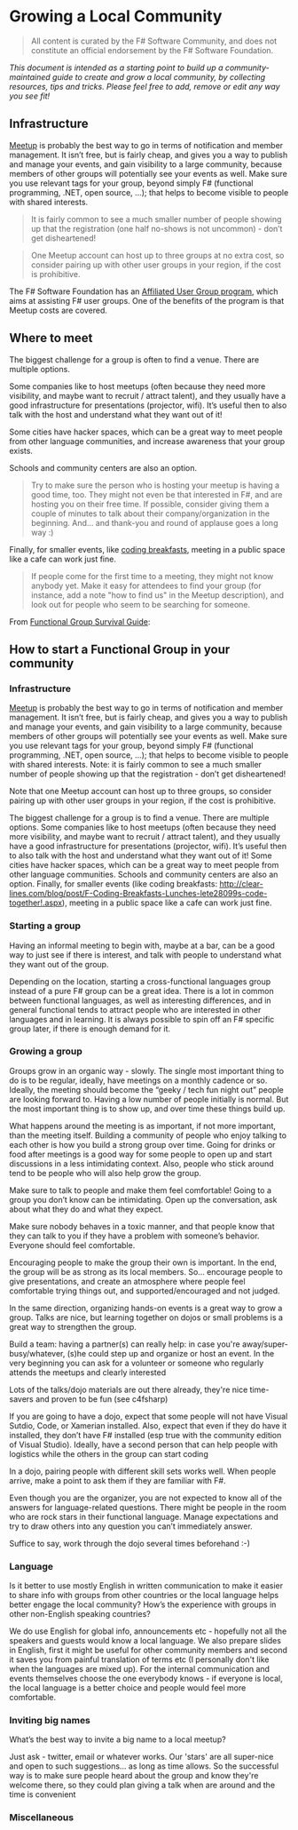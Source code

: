 # Growing a Local Community

> All content is curated by the F# Software Community, and does not constitute an official endorsement by the F# Software Foundation.

*This document is intended as a starting point to build up a community-maintained guide to create and grow a local community, 
by collecting resources, tips and tricks. Please feel free to add, remove or edit any way you see fit!*

## Infrastructure

[Meetup](https://meetup.com) is probably the best way to go in terms of notification and member management. It isn’t free, but is fairly cheap, and gives you a way to publish and manage your events, and gain visibility to a large community, because members of other groups will potentially see your events as well. Make sure you use relevant tags for your group, beyond simply F# (functional programming, .NET, open source, …); that helps to become visible to people with shared interests. 

> It is fairly common to see a much smaller number of people showing up that the registration (one half no-shows is not uncommon) - don’t get disheartened!

> One Meetup account can host up to three groups at no extra cost, so consider pairing up with other user groups in your region, if the cost is prohibitive.

The F# Software Foundation has an [Affiliated User Group program](http://community.fsharp.org/affiliated_user_group_program), which aims at assisting F# user groups. One of the benefits of the program is that Meetup costs are covered.


## Where to meet

The biggest challenge for a group is often to find a venue. There are multiple options. 

Some companies like to host meetups (often because they need more visibility, and maybe want to recruit / attract talent), and they usually have a good infrastructure for presentations (projector, wifi). It’s useful then to also talk with the host and understand what they want out of it!

Some cities have hacker spaces, which can be a great way to meet people from other language communities, and increase awareness that your group exists.

Schools and community centers are also an option. 

> Try to make sure the person who is hosting your meetup is having a good time, too. They might not even be that interested in F#, and are hosting you on their free time. If possible, consider giving them a couple of minutes to talk about their company/organization in the beginning. And... and thank-you and round of applause goes a long way :)

Finally, for smaller events, like [coding breakfasts](http://brandewinder.com/2014/09/21/fsharp-coding-breakfasts/), meeting in a public space like a cafe can work just fine. 

> If people come for the first time to a meeting, they might not know anybody yet. Make it easy for attendees to find your group (for instance, add a note "how to find us" in the Meetup description), and look out for people who seem to be searching for someone.





From [Functional Group Survival Guide](https://docs.google.com/document/d/1EqNOMgLiPKJdtsj9dO7iJCl85iXWO38MKhaPqKgW4j4/edit):  

## How to start a Functional Group in your community

### Infrastructure

[Meetup](https://meetup.com) is probably the best way to go in terms of notification and member management. It isn’t free, but is fairly cheap, and gives you a way to publish and manage your events, and gain visibility to a large community, because members of other groups will potentially see your events as well. Make sure you use relevant tags for your group, beyond simply F# (functional programming, .NET, open source, …); that helps to become visible to people with shared interests. Note: it is fairly common to see a much smaller number of people showing up that the registration - don’t get disheartened!

Note that one Meetup account can host up to three groups, so consider pairing up with other user groups in your region, if the cost is prohibitive.

The biggest challenge for a group is to find a venue. There are multiple options. Some companies like to host meetups (often because they need more visibility, and maybe want to recruit / attract talent), and they usually have a good infrastructure for presentations (projector, wifi). It’s useful then to also talk with the host and understand what they want out of it! Some cities have hacker spaces, which can be a great way to meet people from other language communities. Schools and community centers are also an option. Finally, for smaller events (like coding breakfasts: http://clear-lines.com/blog/post/F-Coding-Breakfasts-Lunches-lete28099s-code-together!.aspx), meeting in a public space like a cafe can work just fine.

### Starting a group

Having an informal meeting to begin with, maybe at a bar, can be a good way to just see if there is interest, and talk with people to understand what they want out of the group.

Depending on the location, starting a cross-functional languages group instead of a pure F# group can be a great idea. There is a lot in common between functional languages, as well as interesting differences, and in general functional tends to attract people who are interested in other languages and in learning. It is always possible to spin off an F# specific group later, if there is enough demand for it.

### Growing a group

Groups grow in an organic way - slowly. The single most important thing to do is to be regular, ideally, have meetings on a monthly cadence or so. Ideally, the meeting should become the “geeky / tech fun night out” people are looking forward to. Having a low number of people initially is normal. But the most important thing is to show up, and over time these things build up.

What happens around the meeting is as important, if not more important, than the meeting itself. Building a community of people who enjoy talking to each other is how you build a strong group over time. Going for drinks or food after meetings is a good way for some people to open up and start discussions in a less intimidating context. Also, people who stick around tend to be people who will also help grow the group.

Make sure to talk to people and make them feel comfortable! Going to a group you don’t know can be intimidating. Open up the conversation, ask about what they do and what they expect.

Make sure nobody behaves in a toxic manner, and that people know that they can talk to you if they have a problem with someone’s behavior. Everyone should feel comfortable.

Encouraging people to make the group their own is important. In the end, the group will be as strong as its local members. So… encourage people to give presentations, and create an atmosphere where people feel comfortable trying things out, and supported/encouraged and not judged. 

In the same direction, organizing hands-on events is a great way to grow a group. Talks are nice, but learning together on dojos or small problems is a great way to strengthen the group.

Build a team: having a partner(s) can really help: in case you're away/super-busy/whatever, (s)he could step up and organize or host an event. In the very beginning you can ask for a volunteer or someone who regularly attends the meetups and clearly interested

Lots of the talks/dojo materials are out there already, they're nice time-savers and proven to be fun (see c4fsharp) 

If you are going to have a dojo, expect that some people will not have Visual Sutdio, Code, or Xamerian installed.  Also, expect that even if they do have it installed, they don’t have F# installed (esp true with the community edition of Visual Studio).  Ideally, have a second person that can help people with logistics while the others in the group can start coding

In a dojo, pairing people with different skill sets works well.  When people arrive, make a point to ask them if they are familiar with F#.

Even though you are the organizer, you are not expected to know all of the answers for language-related questions.  There might be people in the room who are rock stars in their functional language.  Manage expectations and try to draw others into any question you can’t immediately answer. 

Suffice to say, work through the dojo several times beforehand :-) 

### Language
Is it better to use mostly English in written communication to make it easier to share info with groups from other countries or the local language helps better engage the local community? How’s the experience with groups in other non-English speaking countries?

We do use English for global info, announcements etc - hopefully not all the speakers and guests would know a local language. We also prepare slides in English, first it might be useful for other community members and second it saves you from painful translation of terms etc (I personally don't like when the languages are mixed up). For the internal communication and events themselves choose the one everybody knows - if everyone is local, the local language is a better choice and people would feel more comfortable. 

### Inviting big names
What’s the best way to invite a big name to a local meetup? 
 
Just ask - twitter, email or whatever works. Our 'stars' are all super-nice and open to such suggestions... as long as time allows. So the successful way is to make sure people heard about the group and know they're welcome there, so they could plan giving a talk when are around and the time is convenient		

### Miscellaneous
